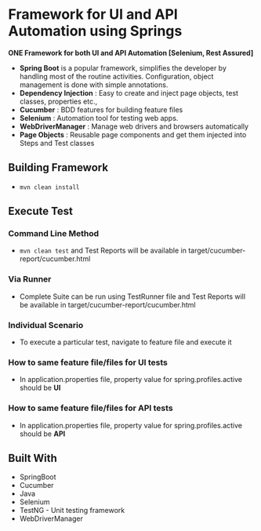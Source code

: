 # Framework for UI and API Automation using Springs
**ONE Framework for both UI and API Automation [Selenium, Rest Assured]**

- **Spring Boot** is a popular framework, simplifies the developer by handling most of the routine activities. Configuration, object management is done with simple annotations.
- **Dependency Injection** : Easy to create and inject page objects, test classes, properties etc.,
- **Cucumber** : BDD features for building feature files
- **Selenium** : Automation tool for testing web apps.
- **WebDriverManager** : Manage web drivers and browsers automatically
- **Page Objects** : Reusable page components and get them injected into Steps and Test classes


## Building Framework
- `mvn clean install`

## Execute Test
### Command Line Method
- `mvn clean test` and Test Reports will be available in target/cucumber-report/cucumber.html

### Via Runner
- Complete Suite can be run using TestRunner file and Test Reports will be available in target/cucumber-report/cucumber.html

### Individual Scenario
- To execute a particular test, navigate to feature file and execute it

### How to same feature file/files for UI tests
- In application.properties file, property value for spring.profiles.active should be **UI**

### How to same feature file/files for API tests
- In application.properties file, property value for spring.profiles.active should be **API**

## Built With
- SpringBoot
- Cucumber
- Java
- Selenium 
- TestNG - Unit testing framework
- WebDriverManager

